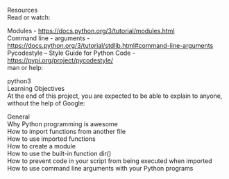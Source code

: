 Resources<br>
Read or watch:<br>

Modules - https://docs.python.org/3/tutorial/modules.html<br>
Command line - arguments - https://docs.python.org/3/tutorial/stdlib.html#command-line-arguments<br>
Pycodestyle – Style Guide for Python Code - https://pypi.org/project/pycodestyle/<br> 
man or help:<br>

python3<br>
Learning Objectives<br>
At the end of this project, you are expected to be able to explain to anyone, without the help of Google:<br>

General<br>
Why Python programming is awesome<br>
How to import functions from another file<br>
How to use imported functions<br>
How to create a module<br>
How to use the built-in function dir()<br>
How to prevent code in your script from being executed when imported<br>
How to use command line arguments with your Python programs<br>
